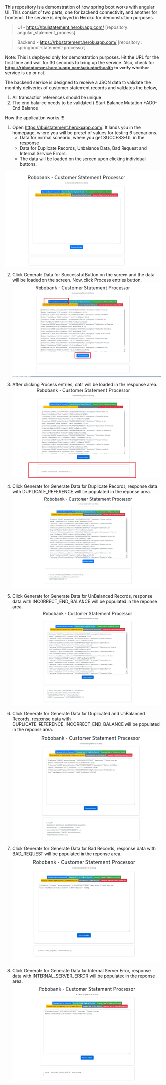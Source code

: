 This repository is a demonstration of how spring boot works with angular UI. This consist of two parts, one for backend connectivity and another for frontend. 
The service is deployed in Heroku for demonstration purposes. 

>UI - https://rbuistatement.herokuapp.com/  [repository: angular_statement_process]

>Backend - https://rbbstatement.herokuapp.com/ [repository : springboot-statement-processor]

Note: This is deployed only for demonstration purposes. Hit the URL for the first time and wait for 30 seconds to bring up the service. Also, check for https://rbbstatement.herokuapp.com/actuator/health to verify whether service is up or not. 


The backend service is designed to receive a JSON data to validate the monthly deliveries of customer statement records and validates the below,
1. All transaction references should be unique 
2. The end balance needs to be validated ( Start Balance  Mutation +AD0- End Balance


How the application works !!!

1. Open https://rbuistatement.herokuapp.com/. It lands you in the homepage, where you will be preset of values for testing 6 scenarions. 
	- Data for normal scneario, where you get SUCCESSFUL in the response
	- Data for Duplicate Records, Unbalance Data, Bad Request and Internal Service Errors. 
	- The data will be loaded on the screen upon clicking individual buttons. 

![HomePage](/readme-documentation/0.PNG)

2. Click Generate Data for Successful Button on the screen and the data will be loaded on the screen. Now, click Process entries button. 
![HomePage](/readme-documentation/1.1.PNG)

3. After clicking Process entries, data will be loaded in the response area. 
![HomePage](/readme-documentation/1.2.PNG)

4. Click Generate for Generate Data for Duplicate Records, response data with DUPLICATE_REFERENCE will be populated in the reponse area. 
![HomePage](/readme-documentation/2.1.PNG)

5. Click Generate for Generate Data for UnBalanced Records, response data with INCORRECT_END_BALANCE will be populated in the reponse area. 
![HomePage](/readme-documentation/3.1.PNG)

6. Click Generate for Generate Data for Duplicated and UnBalanced Records, response data with DUPLICATE_REFERENCE_INCORRECT_END_BALANCE will be populated in the reponse area. 
![HomePage](/readme-documentation/4.1.PNG)

7. Click Generate for Generate Data for Bad Records, response data with BAD_REQUEST will be populated in the reponse area. 
![HomePage](/readme-documentation/5.1.PNG)

8. Click Generate for Generate Data for Internal Server Error, response data with INTERNAL_SERVER_ERROR will be populated in the reponse area. 
![HomePage](/readme-documentation/6.1.PNG)
